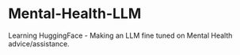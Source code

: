 # Mental-Health-LLM
 Learning HuggingFace - Making an LLM fine tuned on Mental Health advice/assistance.
